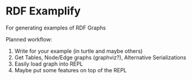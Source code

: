 RDF Examplify
=============

For generating examples of RDF Graphs

Planned workflow:
  1. Write for your example (in turtle and maybe others)
  2. Get Tables, Node/Edge graphs (graphviz?), Alternative Serializations
  3. Easily load graph into REPL
  4. Maybe put some features on top of the REPL
